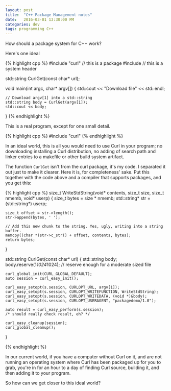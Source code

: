 ```yaml
---
layout: post
title:  "C++ Package Management notes"
date:   2016-03-01 13:30:00 PM
categories: dev
tags: programming C++
---
```


How should a package system for C++ work?

Here's one ideal

{% highlight cpp %}
#include "curl" // this is a package
#include <iostream> // this is a system header

std::string CurlGet(const char* url);

void main(int argc, char* argv[])
{
	std::cout << "Download file" << std::endl;

	// Download argv[1] into a std::string
	std::string body = CurlGet(argv[1]);
	std::cout << body;
}
{% endhighlight %}

This is a real program, except for one small detail.

{% highlight cpp %}
#include "curl"
{% endhighlight %}

In an ideal world, this is all you would need to use Curl in your program; no
downloading installing a Curl distribution, no adding of search path and linker
entries to a makefile or other build system artifact.

The function ```CurlGet``` isn't from the curl package, it's my code. I separated it
out just to make it clearer. Here it is, for completeness' sake. Put this together
with the code above and a compiler that supports packages, and you get this:

{% highlight cpp %}
size_t WriteStdString(void* contents, size_t size, size_t nmemb, void* userp)
{
	size_t bytes = size * nmemb;
	std::string* str = (std::string*) userp;

	size_t offset = str->length();
	str->append(bytes, ' ');

	// Add this new chunk to the string. Yes, ugly, writing into a string buffer.
	memcpy((char *)str->c_str() + offset, contents, bytes);
	return bytes;
}

std::string CurlGet(const char* url)
{
	std::string body;
	body.reserve(1*1024*1024); // reserve enough for a moderate sized file

	curl_global_init(CURL_GLOBAL_DEFAULT);
	auto session = curl_easy_init();

	curl_easy_setopt(s.session, CURLOPT_URL, argv[1]);
	curl_easy_setopt(s.session, CURLOPT_WRITEFUNCTION, WriteStdString);
	curl_easy_setopt(s.session, CURLOPT_WRITEDATA, (void *)&body);
	curl_easy_setopt(s.session, CURLOPT_USERAGENT, "packagedemo/1.0");

	auto result = curl_easy_perform(s.session);
	/* should really check result, eh? */

	curl_easy_cleanup(session);
	curl_global_cleanup();
}

{% endhighlight %}

In our current world, if you have a computer without Curl on it, and are not
running an operating system where Curl has been packaged up for you to grab,
you're in for an hour to a day of finding Curl source, building it, and then
adding it to your program.

So how can we get closer to this ideal world?
